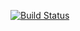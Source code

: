 [![Build Status](https://travis-ci.org/lankaapura/lankapura.net.svg?branch=master)](https://travis-ci.org/lankaapura/lankapura.net)
